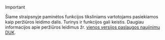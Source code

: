 > [!IMPORTANT]
> Šiame straipsnyje paminėtos funkcijos tiksliniams vartotojams pasiekiamos kaip peržiūros leidimo dalis. Turinys ir funkcijos gali keistis. Daugiau informacijos apie peržiūros leidimus žr. [vienos versijos paslaugos naujinimų DUK](https://docs.microsoft.com/dynamics365/unified-operations/fin-and-ops/get-started/one-version).
